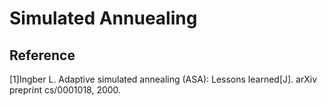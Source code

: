 # Simulated Annuealing

## Reference
[1]Ingber L. Adaptive simulated annealing (ASA): Lessons learned[J]. arXiv preprint cs/0001018, 2000.